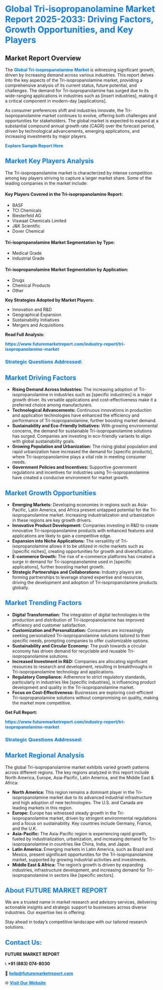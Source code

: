 <h1 style="color: #007BFF;">Global Tri-isopropanolamine Market Report 2025-2033: Driving Factors, Growth Opportunities, and Key Players</h1>

<section id="overview">
<h2>Market Report Overview</h2>
<p>The <a href="https://www.futuremarketreport.com/industry-report/tri-isopropanolamine-market" style="color: #007BFF; text-decoration: none;"><strong>Global Tri-isopropanolamine Market</strong></a> is witnessing significant growth, driven by increasing demand across various industries. This report delves into the key aspects of the Tri-isopropanolamine market, providing a comprehensive analysis of its current status, future potential, and challenges. The demand for Tri-isopropanolamine has surged due to its wide-ranging applications in industries such as [insert industries], making it a critical component in modern-day [applications].</p>
<p>As consumer preferences shift and industries innovate, the Tri-isopropanolamine market continues to evolve, offering both challenges and opportunities for stakeholders. The global market is expected to expand at a substantial compound annual growth rate (CAGR) over the forecast period, driven by technological advancements, emerging applications, and increasing investments by major players.</p>
</section>

<section id="overview">
<p><a href="https://www.futuremarketreport.com/request-sample/reportId=83859" style="color: #007BFF; text-decoration: none;"><strong>Explore Sample Report Here</strong></a></p>
</section>

<section id="key-players">
<h2 style="color: #007BFF;">Market Key Players Analysis</h2>
<p>The Tri-isopropanolamine market is characterized by intense competition among key players striving to capture a larger market share. Some of the leading companies in the market include:</p>
<h4>Key Players Covered in the Tri-isopropanolamine Report:</h4>
<ul><li>BASF</li><li>TCI Chemicals</li><li>Biesterfeld AG</li><li>Viswaat Chemicals Limited</li><li>J&amp;K Scientific</li><li>Dover Chemical</li></ul>
<h4>Tri-isopropanolamine Market Segmentation by Type:</h4>
<ul><li>Medical Grade</li><li>Industrial Grade</li></ul>

<h4>Tri-isopropanolamine Market Segmentation by Application:</h4>
<ul><li>Drugs</li><li>Chemical Products</li><li>Other</li></ul>
<p><strong>Key Strategies Adopted by Market Players:</strong></p>
<ul>
<li>Innovation and R&D</li>
<li>Geographical Expansion</li>
<li>Sustainability Initiatives</li>
<li>Mergers and Acquisitions</li>
</ul>
</section>

<section>
<p><strong>Read Full Analysis: </strong></p><a href="https://www.futuremarketreport.com/industry-report/tri-isopropanolamine-market" style="color: #007BFF; text-decoration: none;"><strong>https://www.futuremarketreport.com/industry-report/tri-isopropanolamine-market</strong></a>
<h3 style="color: #007BFF;">Strategic Questions Addressed:</h3>
</section>

<section id="driving-factors">
<h2 style="color: #007BFF;">Market Driving Factors</h2>
<ul>
<li><strong>Rising Demand Across Industries:</strong> The increasing adoption of Tri-isopropanolamine in industries such as [specific industries] is a major growth driver. Its versatile applications and cost-effectiveness make it a preferred choice among manufacturers.</li>
<li><strong>Technological Advancements:</strong> Continuous innovations in production and application technologies have enhanced the efficiency and performance of Tri-isopropanolamine, further boosting market demand.</li>
<li><strong>Sustainability and Eco-Friendly Initiatives:</strong> With growing environmental concerns, the demand for sustainable Tri-isopropanolamine solutions has surged. Companies are investing in eco-friendly variants to align with global sustainability goals.</li>
<li><strong>Growing Population and Urbanization:</strong> The rising global population and rapid urbanization have increased the demand for [specific products], where Tri-isopropanolamine plays a vital role in meeting consumer needs.</li>
<li><strong>Government Policies and Incentives:</strong> Supportive government regulations and incentives for industries using Tri-isopropanolamine have created a conducive environment for market growth.</li>
</ul>
</section>

<section id="growth-opportunities">
<h2 style="color: #007BFF;">Market Growth Opportunities</h2>
<ul>
<li><strong>Emerging Markets:</strong> Developing economies in regions such as Asia-Pacific, Latin America, and Africa present untapped potential for the Tri-isopropanolamine market. Increasing industrialization and urbanization in these regions are key growth drivers.</li>
<li><strong>Innovative Product Development:</strong> Companies investing in R&D to create innovative Tri-isopropanolamine products with enhanced features and applications are likely to gain a competitive edge.</li>
<li><strong>Expansion into Niche Applications:</strong> The versatility of Tri-isopropanolamine allows it to be utilized in niche markets such as [specific niches], creating opportunities for growth and diversification.</li>
<li><strong>E-commerce Growth:</strong> The rise of e-commerce platforms has created a surge in demand for Tri-isopropanolamine used in [specific applications], further boosting market growth.</li>
<li><strong>Strategic Partnerships and Collaborations:</strong> Industry players are forming partnerships to leverage shared expertise and resources, driving the development and adoption of Tri-isopropanolamine products globally.</li>
</ul>
</section>

<section id="trending-factors">
<h2 style="color: #007BFF;">Market Trending Factors</h2>
<ul>
<li><strong>Digital Transformation:</strong> The integration of digital technologies in the production and distribution of Tri-isopropanolamine has improved efficiency and customer satisfaction.</li>
<li><strong>Customization and Personalization:</strong> Consumers are increasingly seeking personalized Tri-isopropanolamine solutions tailored to their specific needs, prompting companies to offer customizable options.</li>
<li><strong>Sustainability and Circular Economy:</strong> The push towards a circular economy has driven demand for recyclable and reusable Tri-isopropanolamine solutions.</li>
<li><strong>Increased Investment in R&D:</strong> Companies are allocating significant resources to research and development, resulting in breakthroughs in Tri-isopropanolamine technology and applications.</li>
<li><strong>Regulatory Compliance:</strong> Adherence to strict regulatory standards, particularly in industries like [specific industries], is influencing product development and quality in the Tri-isopropanolamine market.</li>
<li><strong>Focus on Cost-Effectiveness:</strong> Businesses are exploring cost-efficient Tri-isopropanolamine solutions without compromising on quality, making the market more competitive.</li>
</ul>
</section>

<section>
<p><strong>Get Full Report: </strong></p><a href="https://www.futuremarketreport.com/industry-report/tri-isopropanolamine-market" style="color: #007BFF; text-decoration: none;"><strong>https://www.futuremarketreport.com/industry-report/tri-isopropanolamine-market</strong></a>
<h3 style="color: #007BFF;">Strategic Questions Addressed:</h3>
</section>


<section id="regional-analysis">
<h2 style="color: #007BFF;">Market Regional Analysis</h2>
<p>The global Tri-isopropanolamine market exhibits varied growth patterns across different regions. The key regions analyzed in this report include North America, Europe, Asia-Pacific, Latin America, and the Middle East & Africa:</p>
<ul>
<li><strong>North America:</strong> This region remains a dominant player in the Tri-isopropanolamine market due to its advanced industrial infrastructure and high adoption of new technologies. The U.S. and Canada are leading markets in this region.</li>
<li><strong>Europe:</strong> Europe has witnessed steady growth in the Tri-isopropanolamine market, driven by stringent environmental regulations and a focus on sustainability. Key countries include Germany, France, and the U.K.</li>
<li><strong>Asia-Pacific:</strong> The Asia-Pacific region is experiencing rapid growth, fueled by industrialization, urbanization, and increasing demand for Tri-isopropanolamine in countries like China, India, and Japan.</li>
<li><strong>Latin America:</strong> Emerging markets in Latin America, such as Brazil and Mexico, present significant opportunities for the Tri-isopropanolamine market, supported by growing industrial activities and investments.</li>
<li><strong>Middle East & Africa:</strong> The region’s growth is driven by expanding industries, infrastructure development, and increasing demand for Tri-isopropanolamine in sectors like [specific sectors].</li>
</ul>
</section>

<footer>
<h2 style="color: #007BFF;">About FUTURE MARKET REPORT</h2>
<p>We are a trusted name in market research and advisory services, delivering actionable insights and strategic support to businesses across diverse industries. Our expertise lies in offering:</p>

<p>Stay ahead in today’s competitive landscape with our tailored research solutions.</p>

<h2 style="color: #007BFF;">Contact Us:</h2>
<p><strong>FUTURE MARKET REPORT</strong></p>
<p>📞 <strong>+91 (883) 074-8030</strong></p>
<p>📧 <strong><a href="mailto:help@futuremarketreport.com" style="color: #007BFF;">help@futuremarketreport.com</a></strong></p>
<p>🌐 <strong><a href="https://www.futuremarketreport.com/" style="color: #007BFF;">Visit Our Website</a></strong></p>
</footer>
